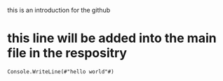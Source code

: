 
this is an introduction for the github

# this line will be added into the main file in the respositry

`Console.WriteLine(#"hello world"#)`
